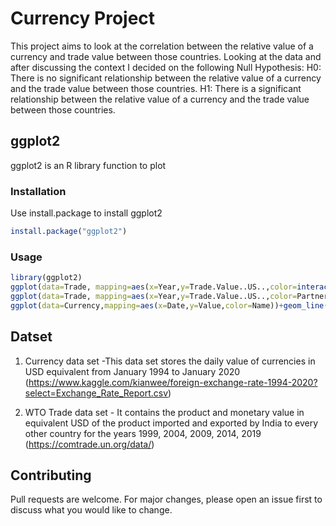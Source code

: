 # Currency Project
This project aims to look at the correlation between the relative value of a currency and trade value between those countries. Looking at the data and after discussing the context I decided on the following Null Hypothesis:
H0: There is no significant relationship between the relative value of a currency and the trade value between those countries.
H1: There is a significant relationship between the relative value of a currency and the trade value between those countries.
 
 
## ggplot2
ggplot2 is an R library function to plot


### Installation 
Use install.package to install ggplot2
```R
install.package("ggplot2")
```

### Usage

```R
library(ggplot2)
ggplot(data=Trade, mapping=aes(x=Year,y=Trade.Value..US..,color=interaction(Partner,Trade.Flow)))+geom_point(alpha=0.7)+labs(y="Trade Value($)",x="Time")
ggplot(data=Trade, mapping=aes(x=Year,y=Trade.Value..US..,color=Partner))+geom_smooth(method=loess,formula = y~x) +labs(y="Trade Value($)",x="Time")
ggplot(data=Currency,mapping=aes(x=Date,y=Value,color=Name))+geom_line()+labs(x="Year",y="Value of the currency equivalent to 1$")
```

## Datset
1. Currency data set -This data set stores the daily value of currencies in USD equivalent from January 1994 to January 2020
(https://www.kaggle.com/kianwee/foreign-exchange-rate-1994-2020?select=Exchange_Rate_Report.csv)

2. WTO Trade data set - It contains the product and monetary value in equivalent USD of the product imported and exported by India to every other country for the years 1999, 2004, 2009, 2014, 2019
(https://comtrade.un.org/data/)

## Contributing

Pull requests are welcome. For major changes, please open an issue first to discuss what you would like to change.
